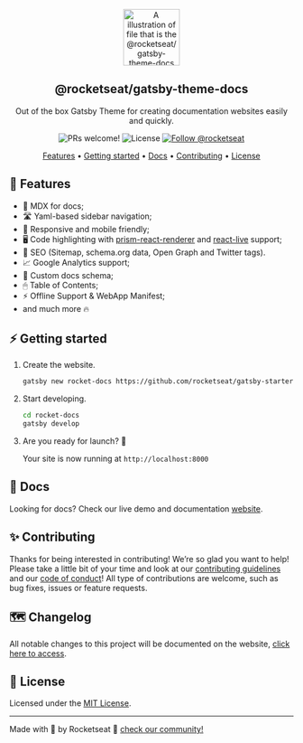 <p align="center">
  <img src="https://rocketseat-cdn.s3-sa-east-1.amazonaws.com/theme-docs.svg" alt="A illustration of file that is the @rocketseat/gatsby-theme-docs logo" width="100">
</p>

<h2 align="center">
  @rocketseat/gatsby-theme-docs
</h2>

<p align="center">
  Out of the box Gatsby Theme for creating documentation websites easily and quickly.
</p>

<p align="center">
  <img src="https://img.shields.io/badge/PRs-welcome-%238257E6.svg" alt="PRs welcome!" />

  <img alt="License" src="https://img.shields.io/badge/license-MIT-%238257E6">

  <a href="https://twitter.com/intent/follow?screen_name=rocketseat">
    <img src="https://img.shields.io/twitter/follow/rocketseat.svg?label=Follow%20@rocketseat" alt="Follow @rocketseat" />
  </a>
</p>

<p align="center">
  <a href="#-features">Features</a> •
  <a href="#-getting-started">Getting started</a> •
  <a href="#-docs">Docs</a> •
  <a href="#-contributing">Contributing</a> •
  <a href="#-license">License</a>
</p>

## 🚀 Features

- 📝 MDX for docs;
- 🛣 Yaml-based sidebar navigation;
- 📱 Responsive and mobile friendly;
- 🖥 Code highlighting with [prism-react-renderer](https://github.com/FormidableLabs/prism-react-renderer) and [react-live](https://github.com/FormidableLabs/react-live) support;
- 🥇 SEO (Sitemap, schema.org data, Open Graph and Twitter tags).
- 📈 Google Analytics support;
- 📄 Custom docs schema;
- 🖱 Table of Contents;
- ⚡️ Offline Support & WebApp Manifest;
- and much more 🔥

## ⚡️ Getting started

1. Create the website.

   ```sh
   gatsby new rocket-docs https://github.com/rocketseat/gatsby-starter-rocket-docs
   ```

2. Start developing.

   ```sh
   cd rocket-docs
   gatsby develop
   ```

3. Are you ready for launch? 🚀

   Your site is now running at `http://localhost:8000`

## 📄 Docs

Looking for docs? Check our live demo and documentation [website](https://rocketdocs.netlify.com).

## ✨ Contributing

Thanks for being interested in contributing! We’re so glad you want to help! Please take a little bit of your time and look at our [contributing guidelines](https://github.com/Rocketseat/gatsby-themes/blob/master/.github/CONTRIBUTING.md) and our
[code of conduct](https://github.com/Rocketseat/gatsby-themes/blob/master/.github/CODE_OF_CONDUCT.md)! All type of contributions are welcome, such as bug fixes, issues or feature requests.

## 🗺 Changelog

All notable changes to this project will be documented on the website, [click here to access](https://rocketdocs.netlify.app/changelog).

## 📝 License

Licensed under the [MIT License](./LICENSE).

---

Made with 💜 by Rocketseat :wave: [check our community!](https://discordapp.com/invite/gCRAFhc)
